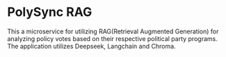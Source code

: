 # PolySync RAG
This a microservice for utilizing RAG(Retrieval Augmented Generation) for analyzing policy votes based on their respective political party programs. The application utilizes Deepseek, Langchain and Chroma.
